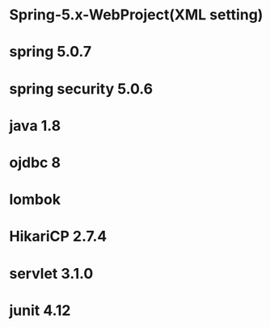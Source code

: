 # Spring-5.x-WebProject(XML setting)
# spring 5.0.7
# spring security 5.0.6
# java 1.8
# ojdbc 8
# lombok
# HikariCP 2.7.4
# servlet 3.1.0
# junit 4.12
